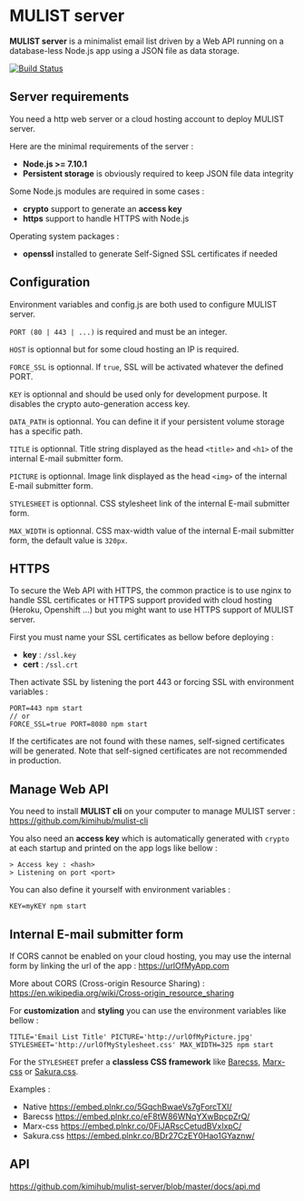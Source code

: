#   MULIST server

**MULIST server** is a minimalist email list driven by a Web API running on a database-less Node.js app using a JSON file as data storage.

[![Build Status](https://travis-ci.org/kimihub/mulist-server.svg?branch=master)](https://travis-ci.org/kimihub/mulist-server)

## Server requirements

You need a http web server or a cloud hosting account to deploy MULIST server.

Here are the minimal requirements of the server :

- **Node.js >= 7.10.1**
- **Persistent storage** is obviously required to keep JSON file data integrity

Some Node.js modules are required in some cases :
- **crypto** support to generate an **access key**
- **https** support to handle HTTPS with Node.js

Operating system packages :
- **openssl** installed to generate Self-Signed SSL certificates if needed

## Configuration

Environment variables and config.js are both used to configure MULIST server.

`PORT (80 | 443 | ...)` is required and must be an integer.

`HOST` is optionnal but for some cloud hosting an IP is required.

`FORCE_SSL` is optionnal. If `true`, SSL will be activated whatever the defined PORT.

`KEY` is optionnal and should be used only for development purpose. It disables the crypto auto-generation access key.

`DATA_PATH` is optionnal. You can define it if your persistent volume storage has a specific path.

`TITLE` is optionnal. Title string displayed as the head `<title>` and `<h1>` of the internal E-mail submitter form.

`PICTURE` is optionnal. Image link displayed as the head `<img>` of the internal E-mail submitter form.

`STYLESHEET` is optionnal. CSS stylesheet link of the internal E-mail submitter form.

`MAX_WIDTH` is optionnal. CSS max-width value of the internal E-mail submitter form, the default value is `320px`.

## HTTPS

To secure the Web API with HTTPS, the common practice is to use nginx to handle SSL certificates or HTTPS support provided with cloud hosting (Heroku, Openshift ...) but you might want to use HTTPS support of MULIST server.

First you must name your SSL certificates as bellow before deploying :
- **key** : `/ssl.key`
- **cert** : `/ssl.crt`

Then activate SSL by listening the port 443 or forcing SSL with environment variables :

    PORT=443 npm start
    // or
    FORCE_SSL=true PORT=8080 npm start

If the certificates are not found with these names, self-signed certificates will be generated. Note that self-signed certificates are not recommended in production.

## Manage Web API

You need to install **MULIST cli** on your computer to manage MULIST server : https://github.com/kimihub/mulist-cli

You also need an **access key** which is automatically generated with `crypto` at each startup and printed on the app logs like bellow :

    > Access key : <hash>
    > Listening on port <port>

You can also define it yourself with environment variables :

    KEY=myKEY npm start

## Internal E-mail submitter form

If CORS cannot be enabled on your cloud hosting, you may use the internal form by linking the url of the app : https://urlOfMyApp.com

More about CORS (Cross-origin Resource Sharing) : https://en.wikipedia.org/wiki/Cross-origin_resource_sharing

For **customization** and **styling** you can use the environment variables like bellow :

    TITLE='Email List Title' PICTURE='http://urlOfMyPicture.jpg' STYLESHEET='http://urlOfMyStylesheet.css' MAX_WIDTH=325 npm start

For the `STYLESHEET` prefer a **classless CSS framework** like [Barecss](http://barecss.com/), [Marx-css](https://mblode.github.io/marx/) or [Sakura.css](https://oxal.org/projects/sakura/).

Examples :
- Native https://embed.plnkr.co/5GqchBwaeVs7gForcTXI/
- Barecss https://embed.plnkr.co/eF8tW86WNqYXwBpcpZrQ/
- Marx-css https://embed.plnkr.co/0FiJARscCetudBVxIxpC/
- Sakura.css https://embed.plnkr.co/BDr27CzEY0Hao1GYaznw/

## API

https://github.com/kimihub/mulist-server/blob/master/docs/api.md
